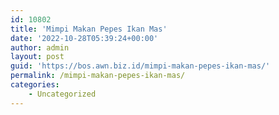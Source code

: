 ```yaml
---
id: 10802
title: 'Mimpi Makan Pepes Ikan Mas'
date: '2022-10-28T05:39:24+00:00'
author: admin
layout: post
guid: 'https://bos.awn.biz.id/mimpi-makan-pepes-ikan-mas/'
permalink: /mimpi-makan-pepes-ikan-mas/
categories:
    - Uncategorized
---
```


